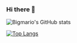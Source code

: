 ### Hi there 👋

![Bigmario's GitHub stats](https://github-readme-stats-bigmario.vercel.app/api?username=bigmario&show_icons=true&theme=merko)

[![Top Langs](https://github-readme-stats-bigmario.vercel.app/api/top-langs/?username=bigmario)](https://github.com/bigmario/github-readme-stats)



<!--
**bigmario/bigmario** is a ✨ _special_ ✨ repository because its `README.md` (this file) appears on your GitHub profile.

Here are some ideas to get you started:

- 🔭 I’m currently working on ...
- 🌱 I’m currently learning ...
- 👯 I’m looking to collaborate on ...
- 🤔 I’m looking for help with ...
- 💬 Ask me about ...
- 📫 How to reach me: ...
- 😄 Pronouns: ...
- ⚡ Fun fact: ...
-->
